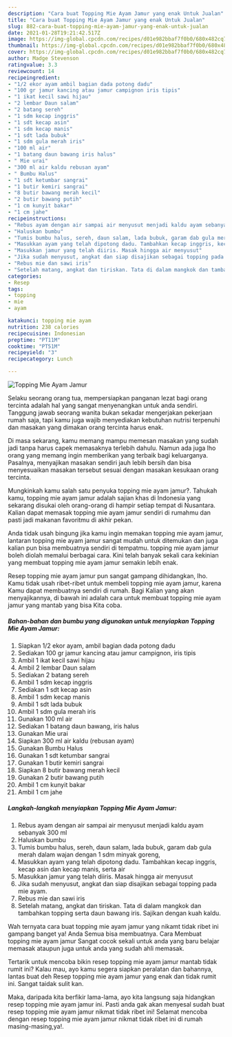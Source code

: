```yaml
---
description: "Cara buat Topping Mie Ayam Jamur yang enak Untuk Jualan"
title: "Cara buat Topping Mie Ayam Jamur yang enak Untuk Jualan"
slug: 882-cara-buat-topping-mie-ayam-jamur-yang-enak-untuk-jualan
date: 2021-01-28T19:21:42.517Z
image: https://img-global.cpcdn.com/recipes/d01e982bbaf7f0b0/680x482cq70/topping-mie-ayam-jamur-foto-resep-utama.jpg
thumbnail: https://img-global.cpcdn.com/recipes/d01e982bbaf7f0b0/680x482cq70/topping-mie-ayam-jamur-foto-resep-utama.jpg
cover: https://img-global.cpcdn.com/recipes/d01e982bbaf7f0b0/680x482cq70/topping-mie-ayam-jamur-foto-resep-utama.jpg
author: Madge Stevenson
ratingvalue: 3.3
reviewcount: 14
recipeingredient:
- "1/2 ekor ayam ambil bagian dada potong dadu"
- "100 gr jamur kancing atau jamur campignon iris tipis"
- "1 ikat kecil sawi hijau"
- "2 lembar Daun salam"
- "2 batang sereh"
- "1 sdm kecap inggris"
- "1 sdt kecap asin"
- "1 sdm kecap manis"
- "1 sdt lada bubuk"
- "1 sdm gula merah iris"
- "100 ml air"
- "1 batang daun bawang iris halus"
- " Mie urai"
- "300 ml air kaldu rebusan ayam"
- " Bumbu Halus"
- "1 sdt ketumbar sangrai"
- "1 butir kemiri sangrai"
- "8 butir bawang merah kecil"
- "2 butir bawang putih"
- "1 cm kunyit bakar"
- "1 cm jahe"
recipeinstructions:
- "Rebus ayam dengan air sampai air menyusut menjadi kaldu ayam sebanyak 300 ml"
- "Haluskan bumbu"
- "Tumis bumbu halus, sereh, daun salam, lada bubuk, garam dab gula merah dalam wajan dengan 1 sdm minyak goreng,"
- "Masukkan ayam yang telah dipotong dadu. Tambahkan kecap inggris, kecap asin dan kecap manis, serta air"
- "Masukkan jamur yang telah diiris. Masak hingga air menyusut"
- "Jika sudah menyusut, angkat dan siap disajikan sebagai topping pada mie ayam."
- "Rebus mie dan sawi iris"
- "Setelah matang, angkat dan tiriskan. Tata di dalam mangkok dan tambahkan topping serta daun bawang iris. Sajikan dengan kuah kaldu."
categories:
- Resep
tags:
- topping
- mie
- ayam

katakunci: topping mie ayam 
nutrition: 238 calories
recipecuisine: Indonesian
preptime: "PT11M"
cooktime: "PT51M"
recipeyield: "3"
recipecategory: Lunch

---
```



![Topping Mie Ayam Jamur](https://img-global.cpcdn.com/recipes/d01e982bbaf7f0b0/680x482cq70/topping-mie-ayam-jamur-foto-resep-utama.jpg)

Selaku seorang orang tua, mempersiapkan panganan lezat bagi orang tercinta adalah hal yang sangat menyenangkan untuk anda sendiri. Tanggung jawab seorang  wanita bukan sekadar mengerjakan pekerjaan rumah saja, tapi kamu juga wajib menyediakan kebutuhan nutrisi terpenuhi dan masakan yang dimakan orang tercinta harus enak.

Di masa  sekarang, kamu memang mampu memesan masakan yang sudah jadi tanpa harus capek memasaknya terlebih dahulu. Namun ada juga lho orang yang memang ingin memberikan yang terbaik bagi keluarganya. Pasalnya, menyajikan masakan sendiri jauh lebih bersih dan bisa menyesuaikan masakan tersebut sesuai dengan masakan kesukaan orang tercinta. 



Mungkinkah kamu salah satu penyuka topping mie ayam jamur?. Tahukah kamu, topping mie ayam jamur adalah sajian khas di Indonesia yang sekarang disukai oleh orang-orang di hampir setiap tempat di Nusantara. Kalian dapat memasak topping mie ayam jamur sendiri di rumahmu dan pasti jadi makanan favoritmu di akhir pekan.

Anda tidak usah bingung jika kamu ingin memakan topping mie ayam jamur, lantaran topping mie ayam jamur sangat mudah untuk ditemukan dan juga kalian pun bisa membuatnya sendiri di tempatmu. topping mie ayam jamur boleh diolah memalui berbagai cara. Kini telah banyak sekali cara kekinian yang membuat topping mie ayam jamur semakin lebih enak.

Resep topping mie ayam jamur pun sangat gampang dihidangkan, lho. Kamu tidak usah ribet-ribet untuk membeli topping mie ayam jamur, karena Kamu dapat membuatnya sendiri di rumah. Bagi Kalian yang akan menyajikannya, di bawah ini adalah cara untuk membuat topping mie ayam jamur yang mantab yang bisa Kita coba.

<!--inarticleads1-->

##### Bahan-bahan dan bumbu yang digunakan untuk menyiapkan Topping Mie Ayam Jamur:

1. Siapkan 1/2 ekor ayam, ambil bagian dada potong dadu
1. Sediakan 100 gr jamur kancing atau jamur campignon, iris tipis
1. Ambil 1 ikat kecil sawi hijau
1. Ambil 2 lembar Daun salam
1. Sediakan 2 batang sereh
1. Ambil 1 sdm kecap inggris
1. Sediakan 1 sdt kecap asin
1. Ambil 1 sdm kecap manis
1. Ambil 1 sdt lada bubuk
1. Ambil 1 sdm gula merah iris
1. Gunakan 100 ml air
1. Sediakan 1 batang daun bawang, iris halus
1. Gunakan  Mie urai
1. Siapkan 300 ml air kaldu (rebusan ayam)
1. Gunakan  Bumbu Halus
1. Gunakan 1 sdt ketumbar sangrai
1. Gunakan 1 butir kemiri sangrai
1. Siapkan 8 butir bawang merah kecil
1. Gunakan 2 butir bawang putih
1. Ambil 1 cm kunyit bakar
1. Ambil 1 cm jahe




<!--inarticleads2-->

##### Langkah-langkah menyiapkan Topping Mie Ayam Jamur:

1. Rebus ayam dengan air sampai air menyusut menjadi kaldu ayam sebanyak 300 ml
1. Haluskan bumbu
1. Tumis bumbu halus, sereh, daun salam, lada bubuk, garam dab gula merah dalam wajan dengan 1 sdm minyak goreng,
1. Masukkan ayam yang telah dipotong dadu. Tambahkan kecap inggris, kecap asin dan kecap manis, serta air
1. Masukkan jamur yang telah diiris. Masak hingga air menyusut
1. Jika sudah menyusut, angkat dan siap disajikan sebagai topping pada mie ayam.
1. Rebus mie dan sawi iris
1. Setelah matang, angkat dan tiriskan. Tata di dalam mangkok dan tambahkan topping serta daun bawang iris. Sajikan dengan kuah kaldu.




Wah ternyata cara buat topping mie ayam jamur yang nikamt tidak ribet ini gampang banget ya! Anda Semua bisa membuatnya. Cara Membuat topping mie ayam jamur Sangat cocok sekali untuk anda yang baru belajar memasak ataupun juga untuk anda yang sudah ahli memasak.

Tertarik untuk mencoba bikin resep topping mie ayam jamur mantab tidak rumit ini? Kalau mau, ayo kamu segera siapkan peralatan dan bahannya, lantas buat deh Resep topping mie ayam jamur yang enak dan tidak rumit ini. Sangat taidak sulit kan. 

Maka, daripada kita berfikir lama-lama, ayo kita langsung saja hidangkan resep topping mie ayam jamur ini. Pasti anda gak akan menyesal sudah buat resep topping mie ayam jamur nikmat tidak ribet ini! Selamat mencoba dengan resep topping mie ayam jamur nikmat tidak ribet ini di rumah masing-masing,ya!.

